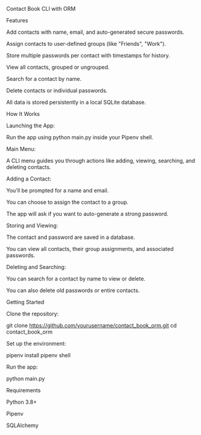 Contact Book CLI with ORM

Features

Add contacts with name, email, and auto-generated secure passwords.

Assign contacts to user-defined groups (like "Friends", "Work").

Store multiple passwords per contact with timestamps for history.

View all contacts, grouped or ungrouped.

Search for a contact by name.

Delete contacts or individual passwords.

All data is stored persistently in a local SQLite database.

How It Works

Launching the App:

Run the app using python main.py inside your Pipenv shell.

Main Menu:

A CLI menu guides you through actions like adding, viewing, searching, and deleting contacts.

Adding a Contact:

You'll be prompted for a name and email.

You can choose to assign the contact to a group.

The app will ask if you want to auto-generate a strong password.

Storing and Viewing:

The contact and password are saved in a database.

You can view all contacts, their group assignments, and associated passwords.

Deleting and Searching:

You can search for a contact by name to view or delete.

You can also delete old passwords or entire contacts.

Getting Started

Clone the repository:

git clone https://github.com/yourusername/contact_book_orm.git
cd contact_book_orm

Set up the environment:

pipenv install
pipenv shell

Run the app:

python main.py

Requirements

Python 3.8+

Pipenv

SQLAlchemy
